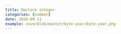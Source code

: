```yaml
---
title: Declare integer
categories: [number]
date: 2020-09-11
example: cove/blob/master/byte-year/byte-year.php
---
```

